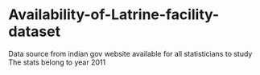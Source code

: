 # Availability-of-Latrine-facility-dataset
Data source from indian gov website available for all statisticians to study 
The stats belong to year 2011 
